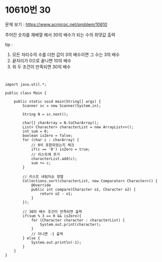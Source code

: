 # 10610번 30

문제 보기 : <https://www.acmicpc.net/problem/10610>

주어진 숫자를 재배열 해서 30의 배수가 되는 수의 최댓값 출력

tip : 
1. 모든 자리수의 수를 더한 값이 3의 배수이면 그 수는 3의 배수
2. 끝자리가 0으로 끝나면 10의 배수
3. 위 두 조건이 만족되면 30의 배수

<pre><code>

import java.util.*;

public class Main {

    public static void main(String[] args) {
        Scanner sc = new Scanner(System.in);

        String N = sc.next();

        char[] charArray = N.toCharArray();
        List< Character> characterList = new ArrayList<>();
        int sum = 0;
        boolean isZero = false;
        for (char c : charArray) {
            // 0이 포함되었는지 체크
            if(c == '0') isZero = true;
            // 리스트에 추가
            characterList.add(c);
            sum += c;
        }

        // 리스트 내림차순 정렬
        Collections.sort(characterList, new Comparator< Character>() {
            @Override
            public int compare(Character o1, Character o2) {
                return o2 - o1;
            }
        });

        // 30의 배수 조건이 만족되면 출력
        if(sum % 3 == 0 && isZero){
            for (Character character : characterList) {
                System.out.print(character);
            }
            // 아니면 -1 출력
        } else {
            System.out.println(-1);
        }
    }
}

</code></pre>